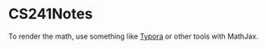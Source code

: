 # CS241Notes
To render the math, use something like [Typora](https://typora.io) or other tools with MathJax.
